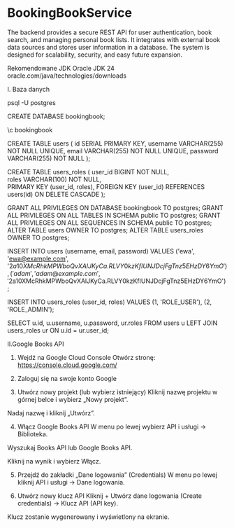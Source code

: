 # BookingBookService

The backend provides a secure REST API for user authentication, book search, and managing personal book lists. It
integrates with external book data sources and stores user information in a database. The system is designed for
scalability, security, and easy future expansion.



Rekomendowane JDK Oracle JDK 24  oracle.com/java/technologies/downloads

I. Baza danych

   psql -U postgres

CREATE DATABASE bookingbook;

\c bookingbook

CREATE TABLE users (
id SERIAL PRIMARY KEY,
username VARCHAR(255) NOT NULL UNIQUE,
email VARCHAR(255) NOT NULL UNIQUE,
password VARCHAR(255) NOT NULL
);


CREATE TABLE users_roles (
user_id BIGINT NOT NULL,      
roles VARCHAR(100) NOT NULL,  
PRIMARY KEY (user_id, roles),
FOREIGN KEY (user_id) REFERENCES users(id) ON DELETE CASCADE
);

GRANT ALL PRIVILEGES ON DATABASE bookingbook TO postgres;
GRANT ALL PRIVILEGES ON ALL TABLES IN SCHEMA public TO postgres;
GRANT ALL PRIVILEGES ON ALL SEQUENCES IN SCHEMA public TO postgres;
ALTER TABLE users OWNER TO postgres;
ALTER TABLE users_roles OWNER TO postgres;

INSERT INTO users (username, email, password)
VALUES
('ewa', 'ewa@example.com', '$2a$10$XMcRhkMPWboQvXAlJKyCa.RLVY0kzKfIUNJDcjFgTnz5EHzDY6YmO'),
('adam', 'adam@example.com', '$2a$10$XMcRhkMPWboQvXAlJKyCa.RLVY0kzKfIUNJDcjFgTnz5EHzDY6YmO');


INSERT INTO users_roles (user_id, roles)
VALUES
(1, 'ROLE_USER'),
(2, 'ROLE_ADMIN');

SELECT u.id, u.username, u.password, ur.roles
FROM users u
LEFT JOIN users_roles ur ON u.id = ur.user_id;

II.Google Books API

1. Wejdź na Google Cloud Console
   Otwórz stronę: https://console.cloud.google.com/

2. Zaloguj się na swoje konto Google
3. Utwórz nowy projekt (lub wybierz istniejący)
   Kliknij nazwę projektu w górnej belce i wybierz „Nowy projekt”.

Nadaj nazwę i kliknij „Utwórz”.

4. Włącz Google Books API
   W menu po lewej wybierz API i usługi → Biblioteka.

Wyszukaj Books API lub Google Books API.

Kliknij na wynik i wybierz Włącz.

5. Przejdź do zakładki „Dane logowania” (Credentials)
   W menu po lewej kliknij API i usługi → Dane logowania.

6. Utwórz nowy klucz API
   Kliknij + Utwórz dane logowania (Create credentials) → Klucz API (API key).

Klucz zostanie wygenerowany i wyświetlony na ekranie.

